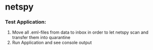 # netspy

<h3>Test Application:</h3>
<ol>
	<li>Move all .eml-files from data to inbox in order to let netspy scan and transfer them into quarantine</li>
	<li>Run Application and see console output</li>
<ol>
